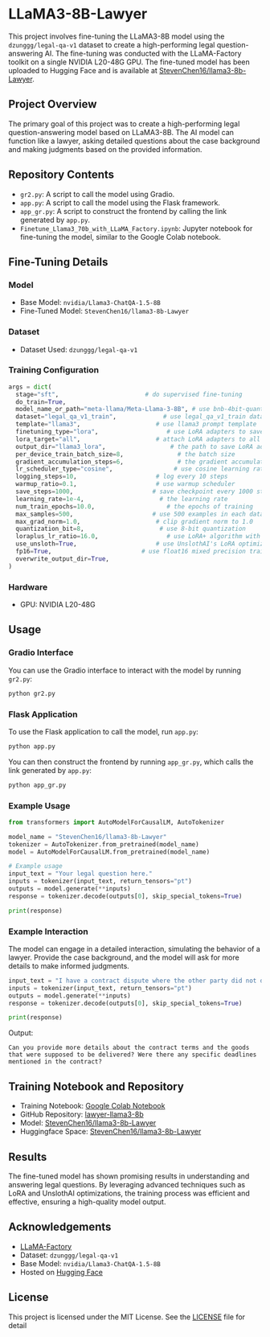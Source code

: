# LLaMA3-8B-Lawyer

This project involves fine-tuning the LLaMA3-8B model using the `dzunggg/legal-qa-v1` dataset to create a high-performing legal question-answering AI. The fine-tuning was conducted with the LLaMA-Factory toolkit on a single NVIDIA L20-48G GPU. The fine-tuned model has been uploaded to Hugging Face and is available at [StevenChen16/llama3-8b-Lawyer](https://huggingface.co/StevenChen16/llama3-8b-Lawyer).

## Project Overview

The primary goal of this project was to create a high-performing legal question-answering model based on LLaMA3-8B. The AI model can function like a lawyer, asking detailed questions about the case background and making judgments based on the provided information.

## Repository Contents

- `gr2.py`: A script to call the model using Gradio.
- `app.py`: A script to call the model using the Flask framework.
- `app_gr.py`: A script to construct the frontend by calling the link generated by `app.py`.
- `Finetune_Llama3_70b_with_LLaMA_Factory.ipynb`: Jupyter notebook for fine-tuning the model, similar to the Google Colab notebook.

## Fine-Tuning Details

### Model
- Base Model: `nvidia/Llama3-ChatQA-1.5-8B`
- Fine-Tuned Model: `StevenChen16/llama3-8b-Lawyer`

### Dataset
- Dataset Used: `dzunggg/legal-qa-v1`

### Training Configuration

```python
args = dict(
  stage="sft",                        # do supervised fine-tuning
  do_train=True,
  model_name_or_path="meta-llama/Meta-Llama-3-8B", # use bnb-4bit-quantized Llama-3-8B-Instruct model
  dataset="legal_qa_v1_train",             # use legal_qa_v1_train dataset
  template="llama3",                     # use llama3 prompt template
  finetuning_type="lora",                   # use LoRA adapters to save memory
  lora_target="all",                     # attach LoRA adapters to all linear layers
  output_dir="llama3_lora",                  # the path to save LoRA adapters
  per_device_train_batch_size=8,               # the batch size
  gradient_accumulation_steps=6,               # the gradient accumulation steps
  lr_scheduler_type="cosine",                 # use cosine learning rate scheduler
  logging_steps=10,                      # log every 10 steps
  warmup_ratio=0.1,                      # use warmup scheduler
  save_steps=1000,                      # save checkpoint every 1000 steps
  learning_rate=1e-4,                     # the learning rate
  num_train_epochs=10.0,                    # the epochs of training
  max_samples=500,                      # use 500 examples in each dataset
  max_grad_norm=1.0,                     # clip gradient norm to 1.0
  quantization_bit=8,                     # use 8-bit quantization
  loraplus_lr_ratio=16.0,                   # use LoRA+ algorithm with lambda=16.0
  use_unsloth=True,                      # use UnslothAI's LoRA optimization for 2x faster training
  fp16=True,                         # use float16 mixed precision training
  overwrite_output_dir=True,
)
```

### Hardware
- GPU: NVIDIA L20-48G

## Usage

### Gradio Interface

You can use the Gradio interface to interact with the model by running `gr2.py`:

```bash
python gr2.py
```

### Flask Application

To use the Flask application to call the model, run `app.py`:

```bash
python app.py
```

You can then construct the frontend by running `app_gr.py`, which calls the link generated by `app.py`:

```bash
python app_gr.py
```

### Example Usage

```python
from transformers import AutoModelForCausalLM, AutoTokenizer

model_name = "StevenChen16/llama3-8b-Lawyer"
tokenizer = AutoTokenizer.from_pretrained(model_name)
model = AutoModelForCausalLM.from_pretrained(model_name)

# Example usage
input_text = "Your legal question here."
inputs = tokenizer(input_text, return_tensors="pt")
outputs = model.generate(**inputs)
response = tokenizer.decode(outputs[0], skip_special_tokens=True)

print(response)
```

### Example Interaction

The model can engage in a detailed interaction, simulating the behavior of a lawyer. Provide the case background, and the model will ask for more details to make informed judgments.

```python
input_text = "I have a contract dispute where the other party did not deliver the promised goods."
inputs = tokenizer(input_text, return_tensors="pt")
outputs = model.generate(**inputs)
response = tokenizer.decode(outputs[0], skip_special_tokens=True)

print(response)
```

Output:
```
Can you provide more details about the contract terms and the goods that were supposed to be delivered? Were there any specific deadlines mentioned in the contract?
```

## Training Notebook and Repository

- Training Notebook: [Google Colab Notebook](https://colab.research.google.com/drive/14oOHgdML0dCL8Ku7PimU-u1KGoQbAjNP?usp=sharing)
- GitHub Repository: [lawyer-llama3-8b](https://github.com/StevenChen16/lawyer-llama3-8b.git)
- Model: [StevenChen16/llama3-8b-Lawyer](https://huggingface.co/StevenChen16/llama3-8b-Lawyer)
- Huggingface Space: [StevenChen16/llama3-8b-Lawyer](https://huggingface.co/spaces/StevenChen16/llama3-8b-Lawyer)

## Results

The fine-tuned model has shown promising results in understanding and answering legal questions. By leveraging advanced techniques such as LoRA and UnslothAI optimizations, the training process was efficient and effective, ensuring a high-quality model output.

## Acknowledgements

- [LLaMA-Factory](https://github.com/hiyouga/LLaMA-Factory)
- Dataset: `dzunggg/legal-qa-v1`
- Base Model: `nvidia/Llama3-ChatQA-1.5-8B`
- Hosted on [Hugging Face](https://huggingface.co/StevenChen16/llama3-8b-Lawyer)

## License

This project is licensed under the MIT License. See the [LICENSE](./LICENSE) file for detail
